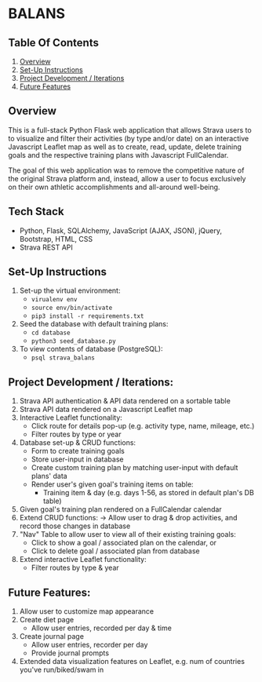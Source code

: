 # BALANS

## Table Of Contents
1. [Overview](#overview)
2. [Set-Up Instructions](#set-up-instructions)
3. [Project Development / Iterations](#project-development-/-iterations)
4. [Future Features](#future-features)


## Overview
This is a full-stack Python Flask web application that allows Strava users to to visualize and filter their activities (by type and/or date) on an interactive Javascript Leaflet map as well as to create, read, update, delete training goals and the respective training plans with Javascript FullCalendar. 

The goal of this web application was to remove the competitive nature of the original Strava platform and, instead, allow a user to focus exclusively on their own athletic accomplishments and all-around well-being.

## Tech Stack
* Python, Flask, SQLAlchemy, JavaScript (AJAX, JSON), jQuery, Bootstrap, HTML, CSS
* Strava REST API

## Set-Up Instructions
1. Set-up the virtual environment:
    * `virualenv env`
    * `source env/bin/activate`
    * `pip3 install -r requirements.txt`
2. Seed the database with default training plans:
    * `cd database`
    * `python3 seed_database.py`
3. To view contents of database (PostgreSQL):
    * `psql strava_balans`

## Project Development / Iterations:
1. Strava API authentication & API data rendered on a sortable table
2. Strava API data rendered on a Javascript Leaflet map
3. Interactive Leaflet functionality:
    * Click route for details pop-up (e.g. activity type, name, mileage, etc.)
    * Filter routes by type or year
4. Database set-up & CRUD functions:
    * Form to create training goals
    * Store user-input in database
    * Create custom training plan by matching user-input with default plans' data
    * Render user's given goal's training items on table:
        * Training item & day (e.g. days 1-56, as stored in default plan's DB table)
5. Given goal's training plan rendered on a FullCalendar calendar
6. Extend CRUD functions:
    -> Allow user to drag & drop activities, and record those changes in database
7. "Nav" Table to allow user to view all of their existing training goals:
    * Click to show a goal / associated plan on the calendar, or
    * Click to delete goal / associated plan from database
8. Extend interactive Leaflet functionality:
    * Filter routes by type & year

## Future Features:
1. Allow user to customize map appearance
2. Create diet page
    * Allow user entries, recorded per day & time
3. Create journal page
    * Allow user entries, recorder per day
    * Provide journal prompts
4. Extended data visualization features on Leaflet, e.g. num of countries you've run/biked/swam in